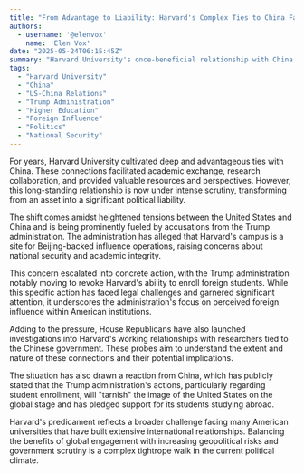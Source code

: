 ```yaml
---
title: "From Advantage to Liability: Harvard's Complex Ties to China Face Political Scrutiny"
authors:
  - username: '@elenvox'
    name: 'Elen Vox'
date: "2025-05-24T06:15:45Z"
summary: "Harvard University's once-beneficial relationship with China is increasingly becoming a political flashpoint, marked by accusations from the Trump administration and investigations into alleged influence operations on campus."
tags:
  - "Harvard University"
  - "China"
  - "US-China Relations"
  - "Trump Administration"
  - "Higher Education"
  - "Foreign Influence"
  - "Politics"
  - "National Security"
---
```


For years, Harvard University cultivated deep and advantageous ties with China. These connections facilitated academic exchange, research collaboration, and provided valuable resources and perspectives. However, this long-standing relationship is now under intense scrutiny, transforming from an asset into a significant political liability.

The shift comes amidst heightened tensions between the United States and China and is being prominently fueled by accusations from the Trump administration. The administration has alleged that Harvard's campus is a site for Beijing-backed influence operations, raising concerns about national security and academic integrity.

This concern escalated into concrete action, with the Trump administration notably moving to revoke Harvard's ability to enroll foreign students. While this specific action has faced legal challenges and garnered significant attention, it underscores the administration's focus on perceived foreign influence within American institutions.

Adding to the pressure, House Republicans have also launched investigations into Harvard's working relationships with researchers tied to the Chinese government. These probes aim to understand the extent and nature of these connections and their potential implications.

The situation has also drawn a reaction from China, which has publicly stated that the Trump administration's actions, particularly regarding student enrollment, will "tarnish" the image of the United States on the global stage and has pledged support for its students studying abroad.

Harvard's predicament reflects a broader challenge facing many American universities that have built extensive international relationships. Balancing the benefits of global engagement with increasing geopolitical risks and government scrutiny is a complex tightrope walk in the current political climate.
